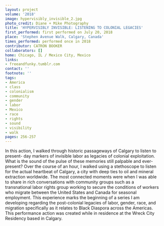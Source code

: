 ```yaml
---
layout: project
volume: '2018'
image: hypervisibly_invisible_2.jpg
photo_credit: Diane + Mike Photography
title: 'HYPERVISIBLY INVISIBLE: LISTENING TO COLONIAL LEGACIES'
first_performed: first performed on July 20, 2018
place: 'Stephen Avenue Walk, Calgary, Canada'
times_performed: performed once in 2018
contributor: CATRON BOOKER
collaborators: []
home: Chicago, IL / Mexico City, Mexico
links:
- freeandfunky.tumblr.com
contact: ''
footnote: ''
tags:
- America
- class
- colonialism
- community
- gender
- labor
- Mexico
- race
- rights
- sound
- visibility
- walk
pages: 256-257
---
```


In this action, I walked through historic passageways of Calgary to listen to present- day markers of invisible labor as legacies of colonial exploitation. What is the sound of the pulse of these memories still palpable and ever-present? Over the course of an hour, I walked using a stethoscope to listen for the actual heartbeat of Calgary, a city with deep ties to oil and mineral extraction worldwide. The most connected moments were when I was able to share in rich conversations with community groups such as a transnational labor rights group working to secure the conditions of workers who migrate between the United States and Canada for seasonal employment. This experience marks the beginning of a series I am developing regarding the post-colonial legacies of labor, gender, race, and migration specifically as it relates to Black Diaspora across the Americas. This performance action was created while in residence at the Wreck City Residency based in Calgary.
